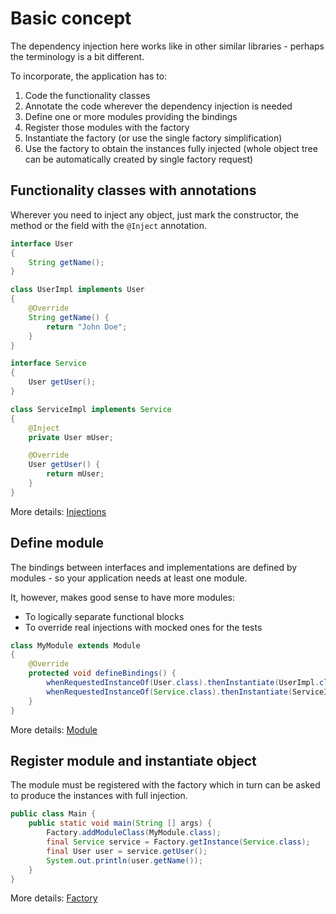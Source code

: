 # Basic concept

The dependency injection here works like in other similar libraries - perhaps
the terminology is a bit different.

To incorporate, the application has to:

1. Code the functionality classes
1. Annotate the code wherever the dependency injection is needed
1. Define one or more modules providing the bindings
1. Register those modules with the factory
1. Instantiate the factory (or use the single factory simplification)
1. Use the factory to obtain the instances fully injected (whole object tree can be automatically
   created by single factory request)

## Functionality classes with annotations

Wherever you need to inject any object, just mark the constructor, the method or the field with the
`@Inject` annotation.

```java
interface User
{
    String getName();
}
```

```java
class UserImpl implements User
{
    @Override
    String getName() {
        return "John Doe";
    }
}
```

```java
interface Service
{
    User getUser();
}
```

```java
class ServiceImpl implements Service
{
    @Inject
    private User mUser;

    @Override
    User getUser() {
        return mUser;
    }
}
```

More details: [Injections](injections.md)

## Define module

The bindings between interfaces and implementations are defined by modules - so your
application needs at least one module.

It, however, makes good sense to have more modules:

* To logically separate functional blocks
* To override real injections with mocked ones for the tests

```java
class MyModule extends Module
{
    @Override
    protected void defineBindings() {
        whenRequestedInstanceOf(User.class).thenInstantiate(UserImpl.class);
        whenRequestedInstanceOf(Service.class).thenInstantiate(ServiceImpl.class);
    }
}
```

More details: [Module](module.md)

## Register module and instantiate object

The module must be registered with the factory which in turn can be asked to produce the instances with
full injection.

```java
public class Main {
    public static void main(String [] args) {
        Factory.addModuleClass(MyModule.class);
        final Service service = Factory.getInstance(Service.class);
        final User user = service.getUser();
        System.out.println(user.getName());
    }
}
```

More details: [Factory](factory.md)
